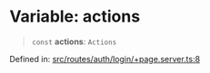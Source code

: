 # Variable: actions

> `const` **actions**: `Actions`

Defined in: [src/routes/auth/login/+page.server.ts:8](https://github.com/andrewski04/SvelteKit-Template/blob/f0b9cd97c48d96681ee3ffe7effd53d4bdf784a1/src/routes/auth/login/+page.server.ts#L8)
